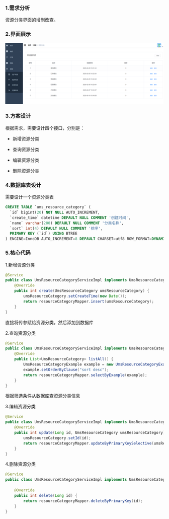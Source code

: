 ### 1.需求分析

资源分类界面的增删改查。

### 2.界面展示

![1695483680374](3.资源分类管理.assets/1695483680374.png)

### 3.方案设计

根据需求，需要设计四个接口，分别是：

- 新增资源分类

- 查询资源分类
- 编辑资源分类
- 删除资源分类

### 4.数据库表设计

需要设计一个资源分类表

```sql
CREATE TABLE `ums_resource_category` (
  `id` bigint(20) NOT NULL AUTO_INCREMENT,
  `create_time` datetime DEFAULT NULL COMMENT '创建时间',
  `name` varchar(200) DEFAULT NULL COMMENT '分类名称',
  `sort` int(4) DEFAULT NULL COMMENT '排序',
  PRIMARY KEY (`id`) USING BTREE
) ENGINE=InnoDB AUTO_INCREMENT=8 DEFAULT CHARSET=utf8 ROW_FORMAT=DYNAMIC COMMENT='资源分类表';

```

### 5.核心代码

1.新增资源分类

```java
@Service
public class UmsResourceCategoryServiceImpl implements UmsResourceCategoryService {
    @Override
    public int create(UmsResourceCategory umsResourceCategory) {
        umsResourceCategory.setCreateTime(new Date());
        return resourceCategoryMapper.insert(umsResourceCategory);
    }
}
```

直接将传参赋给资源分类，然后添加到数据库

2.查询资源分类

```java
@Service
public class UmsResourceCategoryServiceImpl implements UmsResourceCategoryService {
    @Override
    public List<UmsResourceCategory> listAll() {
        UmsResourceCategoryExample example = new UmsResourceCategoryExample();
        example.setOrderByClause("sort desc");
        return resourceCategoryMapper.selectByExample(example);
    }
}
```

根据筛选条件从数据库查资源分类信息

3.编辑资源分类

```java
@Service
public class UmsResourceCategoryServiceImpl implements UmsResourceCategoryService {
    @Override
    public int update(Long id, UmsResourceCategory umsResourceCategory) {
        umsResourceCategory.setId(id);
        return resourceCategoryMapper.updateByPrimaryKeySelective(umsResourceCategory);
    }
}
```

4.删除资源分类

```java
@Service
public class UmsResourceCategoryServiceImpl implements UmsResourceCategoryService {
    
    @Override
    public int delete(Long id) {
        return resourceCategoryMapper.deleteByPrimaryKey(id);
    }
}
```
